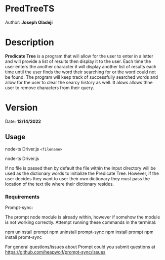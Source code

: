 # PredTreeTS

Author: **Joseph Oladeji**

# Description

**Predicate Tree** is a program that will allow for the user to enter in a letter
and will provide a list of results then display it to the user. Each time the 
user enters the another character it will display another list of results each
time until the user finds the word their searching for or the word could not
be found. The program will keep track of successfully searched words and allow
for the user to clear the searcy history as well. It alows allows thhe user to
 remove characters from their query.

# Version
Date: **12/14/2022** 

## Usage

node-ts Driver.js `<filename>`

node-ts Driver.js 

If no file is passed then by default the file within the input directory will be
used as the dictionary words to initialize the Predicate Tree. However, if the
user decides they want to user their own dictionary they must pass the location
of the text tile where their dictionary resides.


### Requirements

Prompt-sync:

The prompt node module is already within, however if somehow the module is not
working correctly. 
Attempt running these commands in the terminal:

npm uninstall prompt
npm uninstall prompt-sync
npm install prompt
npm install promt-sync

For general questions/issues about Prompt could you submit questions at 
https://github.com/heapwolf/prompt-sync/issues


